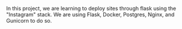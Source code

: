 In this project, we are learning to deploy sites through flask using the "Instagram" stack. We are using Flask, Docker, Postgres, Nginx, and Gunicorn to do so.
